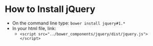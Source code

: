 # How to Install jQuery

* On the command line type: `bower install jquery#1.*`
* In your html file, link:
  - `<script src="../bower_components/jquery/dist/jquery.js"></script>`

